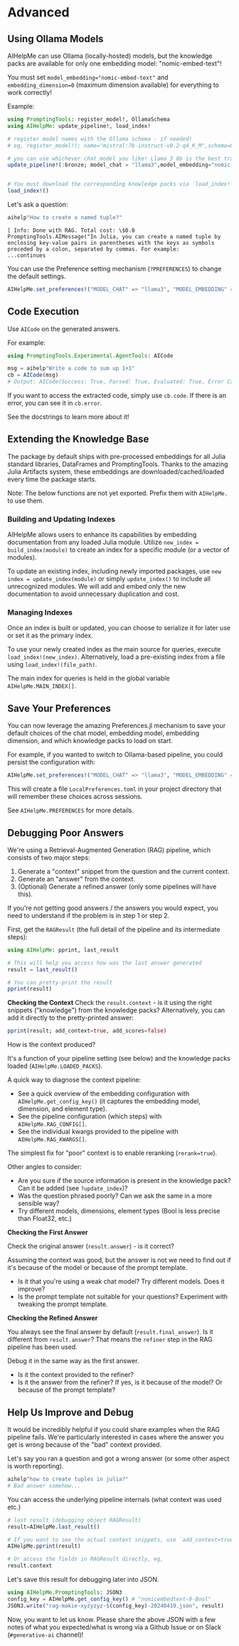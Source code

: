 # Advanced

## Using Ollama Models

AIHelpMe can use Ollama (locally-hosted) models, but the knowledge packs are available for only one embedding model: "nomic-embed-text"!

You must set `model_embedding="nomic-embed-text"` and `embedding_dimension=0` (maximum dimension available) for everything to work correctly!

Example:

```julia
using PromptingTools: register_model!, OllamaSchema
using AIHelpMe: update_pipeline!, load_index!

# register model names with the Ollama schema - if needed!
# eg, register_model!(; name="mistral:7b-instruct-v0.2-q4_K_M",schema=OllamaSchema())

# you can use whichever chat model you like! Llama 3 8b is the best trade-of right now and it's already known to PromptingTools.
update_pipeline!(:bronze; model_chat = "llama3",model_embedding="nomic-embed-text", embedding_dimension=0)


# You must download the corresponding knowledge packs via `load_index!` (because you changed the embedding model)
load_index!()
```

Let's ask a question:

```julia
aihelp"How to create a named tuple?"
```

```plaintext
[ Info: Done with RAG. Total cost: \$0.0
PromptingTools.AIMessage("In Julia, you can create a named tuple by enclosing key-value pairs in parentheses with the keys as symbols preceded by a colon, separated by commas. For example:
...continues
```

You can use the Preference setting mechanism (`?PREFERENCES`) to change the default settings.
```julia
AIHelpMe.set_preferences!("MODEL_CHAT" => "llama3", "MODEL_EMBEDDING" => "nomic-embed-text", "EMBEDDING_DIMENSION" => 0)
```

## Code Execution

Use `AICode` on the generated answers.

For example:
```julia
using PromptingTools.Experimental.AgentTools: AICode

msg = aihelp"Write a code to sum up 1+1"
cb = AICode(msg)
# Output: AICode(Success: True, Parsed: True, Evaluated: True, Error Caught: N/A, StdOut: True, Code: 1 Lines)
```

If you want to access the extracted code, simply use `cb.code`. If there is an error, you can see it in `cb.error`.

See the docstrings to learn more about it!

## Extending the Knowledge Base

The package by default ships with pre-processed embeddings for all Julia standard libraries, DataFrames and PromptingTools.
Thanks to the amazing Julia Artifacts system, these embeddings are downloaded/cached/loaded every time the package starts.

Note: The below functions are not yet exported. Prefix them with `AIHelpMe.` to use them.

### Building and Updating Indexes
AIHelpMe allows users to enhance its capabilities by embedding documentation from any loaded Julia module. 
Utilize `new_index = build_index(module)` to create an index for a specific module (or a vector of modules). 

To update an existing index, including newly imported packages, use `new index = update_index(module)` or simply `update_index()` to include all unrecognized modules. We will add and embed only the new documentation to avoid unnecessary duplication and cost.

### Managing Indexes
Once an index is built or updated, you can choose to serialize it for later use or set it as the primary index. 

To use your newly created index as the main source for queries, execute `load_index!(new_index)`. Alternatively, load a pre-existing index from a file using `load_index!(file_path)`. 

The main index for queries is held in the global variable `AIHelpMe.MAIN_INDEX[]`.

## Save Your Preferences

You can now leverage the amazing Preferences.jl mechanism to save your default choices of the chat model, embedding model, embedding dimension, and which knowledge packs to load on start.

For example, if you wanted to switch to Ollama-based pipeline, you could persist the configuration with:

```julia
AIHelpMe.set_preferences!("MODEL_CHAT" => "llama3", "MODEL_EMBEDDING" => "nomic-embed-text", "EMBEDDING_DIMENSION" => 0)
```
This will create a file `LocalPreferences.toml` in your project directory that will remember these choices across sessions.

See `AIHelpMe.PREFERENCES` for more details.

## Debugging Poor Answers

We're using a Retrieval-Augmented Generation (RAG) pipeline, which consists of two major steps:

1. Generate a "context" snippet from the question and the current context.
2. Generate an "answer" from the context.
3. (Optional) Generate a refined answer (only some pipelines will have this).

If you're not getting good answers / the answers you would expect, you need to understand if the problem is in step 1 or step 2.

First, get the `RAGResult` (the full detail of the pipeline and its intermediate steps):
```julia
using AIHelpMe: pprint, last_result

# This will help you access how was the last answer generated
result = last_result()

# You can pretty-print the result
pprint(result)
```

**Checking the Context**
Check the `result.context` - is it using the right snippets ("knowledge") from the knowledge packs?
Alternatively, you can add it directly to the pretty-printed answer:
```julia
pprint(result; add_context=true, add_scores=false)
```

How is the context produced? 

It's a function of your pipeline setting (see below) and the knowledge packs loaded (`AIHelpMe.LOADED_PACKS`).

A quick way to diagnose the context pipeline:

- See a quick overview of the embedding configuration with `AIHelpMe.get_config_key()` (it captures the embedding model, dimension, and element type).
- See the pipeline configuration (which steps) with `AIHelpMe.RAG_CONFIG[]`.
- See the individual kwargs provided to the pipeline with `AIHelpMe.RAG_KWARGS[]`.

The simplest fix for "poor" context is to enable reranking (`rerank=true`).

Other angles to consider:
- Are you sure if the source information is present in the knowledge pack? Can it be added (see `?update_index`)?
- Was the question phrased poorly? Can we ask the same in a more sensible way?
- Try different models, dimensions, element types (Bool is less precise than Float32, etc.)

**Checking the First Answer**

Check the original answer (`result.answer`) - is it correct?

Assuming the context was good, but the answer is not we need to find out if it's because of the model or because of the prompt template.
- Is it that you're using a weak chat model? Try different models. Does it improve?
- Is the prompt template not suitable for your questions? Experiment with tweaking the prompt template.

**Checking the Refined Answer**

You always see the final answer by default (`result.final_answer`). 
Is it different from `result.answer`? That means the `refiner` step in the RAG pipeline has been used. 

Debug it in the same way as the first answer. 
- Is it the context provided to the refiner? 
- Is it the answer from the refiner? If yes, is it because of the model? Or because of the prompt template?

## Help Us Improve and Debug

It would be incredibly helpful if you could share examples when the RAG pipeline fails.
We're particularly interested in cases where the answer you get is wrong because of the "bad" context provided.

Let's say you ran a question and got a wrong answer (or some other aspect is worth reporting).
```julia
aihelp"how to create tuples in julia?"
# Bad answer somehow...
```

You can access the underlying pipeline internals (what context was used etc.)

```julia
# last result (debugging object RAGResult)
result=AIHelpMe.last_result()

# If you want to see the actual context snippets, use `add_context=true`
AIHelpMe.pprint(result)

# Or access the fields in RAGResult directly, eg,
result.context
```

Let's save this result for debugging later into JSON.
```julia
using AIHelpMe.PromptingTools: JSON3
config_key = AIHelpMe.get_config_key() # "nomicembedtext-0-Bool"
JSON3.write("rag-makie-xyzyzyz-$(config_key)-20240419.json", result)
```

Now, you want to let us know. Please share the above JSON with a few notes of what you expected/what is wrong via a Github Issue or on Slack (`#generative-ai` channel)!
